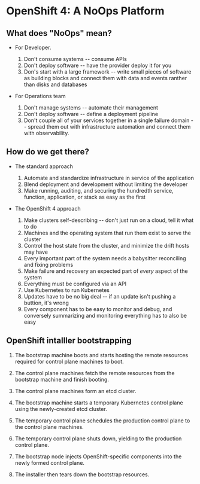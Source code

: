 # OpenShift 4: A NoOps Platform

## What does "NoOps" mean?

- For Developer.

  1. Don't consume systems -- consume APIs
  2. Don't deploy software -- have the provider deploy it for you
  3. Don's start with a large framework -- write small pieces of software as
     building blocks and connect them with data and events ranther than disks
     and databases

- For Operations team

  1. Don't manage systems -- automate their management
  2. Don't deploy software -- define a deployment pipeline
  3. Don't couple all of your services together in a single failure domain --
     spread them out with infrastructure automation and connect them with
     observability.

## How do we get there?

- The standard approach

  1. Automate and standardize infrastructure in service of the application
  2. Blend deployment and development without limiting the developer
  3. Make running, auditing, and securing the hundredth service, function,
     application, or stack as easy as the first

- The OpenShift 4 approach

  1. Make clusters self-describing -- don't just run on a cloud, tell it what to
     do
  2. Machines and the operating system that run them exist to serve the cluster
  3. Control the host state from the cluster, and minimize the drift hosts may
     have
  4. Every important part of the system needs a babysitter reconciling and
     fixing problems
  5. Make failure and recovery an expected part of *every* aspect of the system
  6. Everything must be configured via an API
  7. Use Kubernetes to run Kubernetes
  8. Updates have to be no big deal -- if an update isn't pushing a buttion,
     it's wrong
  9. Every component has to be easy to monitor and debug, and conversely
     summarizing and monitoring everything has to also be easy

## OpenShift intalller bootstrapping

  1. The bootstrap machine boots and starts hosting the remote resources
     required for control plane machines to boot.

  2. The control plane machines fetch the remote resources from the bootstrap
     machine and finish booting.

  3. The control plane machines form an etcd cluster.

  4. The bootstrap machine starts a temporary Kubernetes control plane using the
     newly-created etcd cluster.

  5. The temporary control plane schedules the production control plane to the
     control plane machines.

  6. The temporary control plane shuts down, yielding to the production control
     plane.

  7. The bootstrap node injects OpenShift-specific components into the newly
     formed control plane.

  8. The installer then tears down the bootstrap resources.
